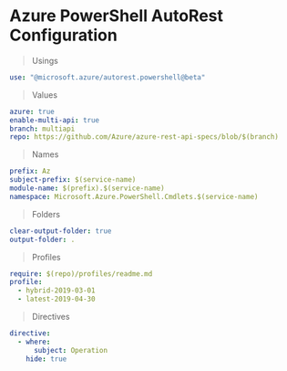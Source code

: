 # Azure PowerShell AutoRest Configuration

> Usings
``` yaml
use: "@microsoft.azure/autorest.powershell@beta"
```

> Values
``` yaml
azure: true
enable-multi-api: true
branch: multiapi
repo: https://github.com/Azure/azure-rest-api-specs/blob/$(branch)
```

> Names
``` yaml
prefix: Az
subject-prefix: $(service-name)
module-name: $(prefix).$(service-name)
namespace: Microsoft.Azure.PowerShell.Cmdlets.$(service-name)
```

> Folders
``` yaml
clear-output-folder: true
output-folder: .
```

> Profiles
``` yaml
require: $(repo)/profiles/readme.md
profile:
  - hybrid-2019-03-01
  - latest-2019-04-30
```

> Directives
``` yaml
directive:
  - where:
      subject: Operation
    hide: true
```